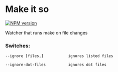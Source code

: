 Make it so
==========

[![NPM version](https://badge.fury.io/js/makeitso.png)](http://badge.fury.io/js/makeitso)

Watcher that runs make on file changes

### Switches:

	--ignore [files,]			ignores listed files

	--ignore-dot-files			ignores dot files

